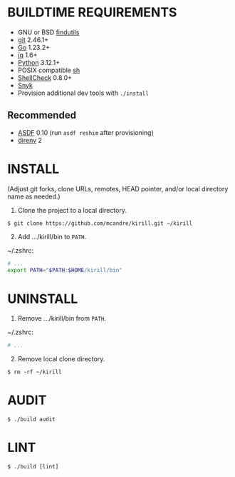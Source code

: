 # BUILDTIME REQUIREMENTS

* GNU or BSD [findutils](https://en.wikipedia.org/wiki/Find_(Unix))
* [git](https://git-scm.com/) 2.46.1+
* [Go](https://go.dev/) 1.23.2+
* [jq](https://jqlang.github.io/jq/) 1.6+
* [Python](https://www.python.org/) 3.12.1+
* POSIX compatible [sh](https://pubs.opengroup.org/onlinepubs/9699919799/utilities/sh.html)
* [ShellCheck](https://www.shellcheck.net/) 0.8.0+
* [Snyk](https://snyk.io/)
* Provision additional dev tools with `./install`

## Recommended

* [ASDF](https://asdf-vm.com/) 0.10 (run `asdf reshim` after provisioning)
* [direnv](https://direnv.net/) 2

# INSTALL

(Adjust git forks, clone URLs, remotes, HEAD pointer, and/or local directory name as needed.)

1. Clone the project to a local directory.

```console
$ git clone https://github.com/mcandre/kirill.git ~/kirill
```

2. Add .../kirill/bin to `PATH`.

~/.zshrc:

```zsh
# ...
export PATH="$PATH:$HOME/kirill/bin"
```

# UNINSTALL

1. Remove .../kirill/bin from `PATH`.

~/.zshrc:

```zsh
# ...
```

2. Remove local clone directory.

```console
$ rm -rf ~/kirill
```

# AUDIT

```console
$ ./build audit
```

# LINT

```console
$ ./build [lint]
```
